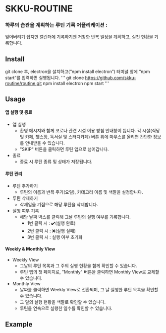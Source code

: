 # SKKU-ROUTINE
### 하루의 습관을 계획하는 루틴 기록 어플리케이션 :
잊어버리기 쉽지만 캘린더에 기록하기엔 거창한 반복 일정을 계획하고, 실천 현황을 기록합니다.

## Install
git clone 후, electron을 설치하고(“npm install electron”) 터미널 창에 “npm start”를 입력하면 실행됩니다.
'''
git clone https://github.com/skku-routine/routine.git
npm install electron
npm start
'''

## Usage

#### 앱 실행 및 종료
* 앱 실행
    - 환영 메시지와 함께 코로나 관련 시설 이용 방침 안내창이
뜹니다. 각 시설(식당 및 카페, 헬스장, 독서실 및 스터디카페) 버튼 위에 마우스를 올리면 간단한 정보를 안내받을 수 있습니다.
    - "SKIP" 버튼을 클릭하면 루틴 앱으로 넘어갑니다.
* 종료
    - 종료 시 루틴 종류 및 상태가 저장됩니다.

#### 루틴 관리
* 루틴 추가하기
    - 루틴의 이름과 반복 주기(요일), 카테고리 이름 및 색깔을 설정합니다.
* 루틴 삭제하기
    - 삭제일을 기점으로 해당 루틴을 삭제합니다.
* 실행 여부 기록
    - 해당 날짜 박스를 클릭해 그날 루틴의 실행 여부를 기록합니다.
        - 1번 클릭 시 : ✔️(실행 완료)
        - 2번 클릭 시 : ❌(실행 실패)
        - 3번 클릭 시 : 실행 여부 초기화

#### Weekly & Monthly View
* Weekly View
    - 그날의 루틴 목록과 그 주의 실행 현황을 함께 확인할
수 있습니다.
    - 루틴 앱의 첫 페이지로, "Monthly" 버튼을 클릭하면 Monthly View로 교체할 수
있습니다.
* Monthly View
    - 날짜를 클릭하면 Weekly View로 전환되며, 그 날 실행한 루틴 목록을 확인할 수
있습니다.
    - 그 달의 실행 현황을 색깔로 확인할 수 있습니다.
    - 루틴을 연속으로 실행한 일수를 확인할 수 있습니다.


## Example
